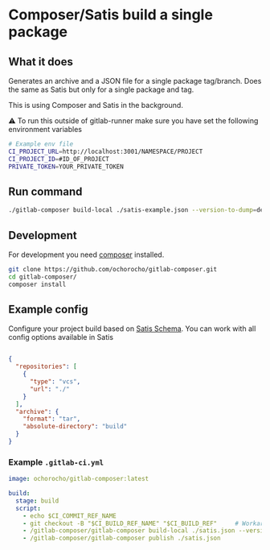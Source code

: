 # Composer/Satis build a single package

## What it does

Generates an archive and a JSON file for a single package tag/branch.
Does the same as Satis but only for a single package and tag.   

This is using Composer and Satis in the background.

:warning: To run this outside of gitlab-runner make sure you have set the following environment variables

```bash
# Example env file
CI_PROJECT_URL=http://localhost:3001/NAMESPACE/PROJECT
CI_PROJECT_ID=#ID_OF_PROJECT
PRIVATE_TOKEN=YOUR_PRIVATE_TOKEN
```
 

## Run command

```bash
./gitlab-composer build-local ./satis-example.json --version-to-dump=dev-develop

```

## Development

For development you need [composer](https://getcomposer.org/) installed.

```bash
git clone https://github.com/ochorocho/gitlab-composer.git
cd gitlab-composer/
composer install

```

## Example config

Configure your project build based on [Satis Schema](https://github.com/composer/satis/blob/master/res/satis-schema.json).
You can work with all config options available in Satis 

```json

{
  "repositories": [
    {
      "type": "vcs",
      "url": "./"
    }
  ],
  "archive": {
    "format": "tar",
    "absolute-directory": "build"
  }
}

```

### Example `.gitlab-ci.yml`

```yaml
image: ochorocho/gitlab-composer:latest

build:
  stage: build
  script:
    - echo $CI_COMMIT_REF_NAME 
    - git checkout -B "$CI_BUILD_REF_NAME" "$CI_BUILD_REF"     # Workaround detached head causing confusion in satis, see https://gitlab.com/gitlab-org/gitlab-ce/issues/19421
    - /gitlab-composer/gitlab-composer build-local ./satis.json --version-to-dump=$CI_COMMIT_REF_NAME
    - /gitlab-composer/gitlab-composer publish ./satis.json

```
